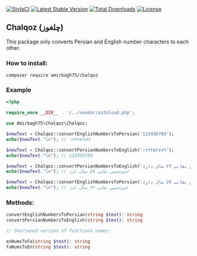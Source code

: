 [![StyleCI](https://github.styleci.io/repos/314990451/shield?branch=main)](https://github.styleci.io/repos/314990451?branch=main) [![Latest Stable Version](https://poser.pugx.org/amirbagh75/chalqoz/v)](//packagist.org/packages/amirbagh75/chalqoz) [![Total Downloads](https://poser.pugx.org/amirbagh75/chalqoz/downloads)](//packagist.org/packages/amirbagh75/chalqoz) [![License](https://poser.pugx.org/amirbagh75/chalqoz/license)](//packagist.org/packages/amirbagh75/chalqoz)

## Chalqoz (چلغوز)

This package only converts Persian and English number characters to each other.

### How to install:
```
composer require amirbagh75/chalqoz
```

### Example
```php
<?php

require_once __DIR__ . '/../vendor/autoload.php';

use Amirbagh75\Chalqoz\Chalqoz;

$newText = Chalqoz::convertEnglishNumbersToPersian('123456789');
echo($newText."\n"); // ۱۲۳۴۵۶۷۸۹

$newText = Chalqoz::convertPersianNumbersToEnglish('۱۲۳۴۵۶۷۸۹');
echo($newText."\n"); // 123456789

$newText = Chalqoz::convertPersianNumbersToEnglish('امیرحسین بقایی ۲۴ سال دارد.');
echo($newText."\n"); // امیرحسین بقایی 24 سال دارد

$newText = Chalqoz::convertEnglishNumbersToPersian('امیرحسین بقایی 24 سال دارد.');
echo($newText."\n"); // امیرحسین بقایی ۲۴ سال دارد

```

### Methods:

```php
convertEnglishNumbersToPersian(string $text): string
convertPersianNumbersToEnglish(string $text): string

// Shortened version of functions names:

enNumsToFa(string $text): string
faNumsToEn(string $text): string
```
